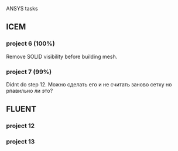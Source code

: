 ANSYS tasks

## ICEM
### project 6 (100%)
Remove SOLID visibility before building mesh.
### project 7 (99%)
Didnt do step 12. Можно сделать его и не считать заново сетку но рпавильно ли это?
## FLUENT
### project 12
### project 13

